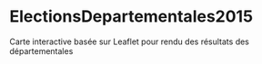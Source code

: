 # ElectionsDepartementales2015
Carte interactive basée sur Leaflet pour rendu des résultats des départementales

